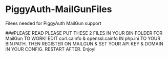 # PiggyAuth-MailGunFiles
Filees needed for PiggyAuth MailGun support

###PLEASE READ
PLEASE PUT THESE 2 FILES IN YOUR BIN FOLDER FOR MailGun TO WORK! EDIT curl.cainfo & openssl.cainfo IN php.ini TO YOUR BIN PATH. THEN REGISTER ON MAILGUN & SET YOUR API KEY & DOMAIN IN YOUR CONFIG. RESTART AFTER. Enjoy!
